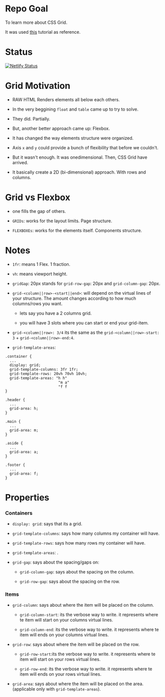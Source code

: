 # Repo Goal

To learn more about CSS Grid.

It was used [this](https://www.youtube.com/watch?v=HN1UjzRSdBk&ab_channel=Rocketseat) tutorial as reference.

# Status

[![Netlify Status](https://api.netlify.com/api/v1/badges/c2343a81-277d-43fe-8263-b2040578f531/deploy-status)](https://app.netlify.com/sites/css-grid-playground/deploys)

# Grid Motivation

- RAW HTML Renders elements all below each others.

- In the very beggining `float` and `table` came up to try to solve.

- They did. Partially.

- But, another better approach came up: Flexbox.

- It has changed the way elements structure were organized.

- Axis `x` and `y` could provide a bunch of flexibility that before we couldn't.

- But it wasn't enough. It was onedimensional. Then, CSS Grid have arrived.

- It basically create a 2D (bi-dimensional) approach. With rows and columns.

# Grid vs Flexbox

- one fills the gap of others.

- `GRIDs`: works for the layout limits. Page structure.

- `FLEXBOXEs`: works for the elements itself. Components structure.

# Notes

- `1fr`: means 1 Flex. 1 fraction.

- `vh`: means viewport height.

- `gridGap`: 20px stands for `grid-row-gap`: 20px and `grid-column-gap`: 20px.

- `grid-<column||row>-<start||end>`: will depend on the virtual lines of your structure. The amount changes according to how much columns/rows you want.

  - lets say you have a 2 columns grid.

  - you will have 3 slots where you can start or end your grid-item.

- `grid-<column||row>: 3/4` its the same as the `grid-<column||row>-start: 3` + `grid-<column||row>-end:4`.

- `grid-template-areas`:

```
.container {
  ...
  display: grid;
  grid-template-columns: 3fr 1fr;
  grid-template-rows: 20vh 70vh 10vh;
  grid-template-areas: "h h"
                        "m a"
                        "f f
}

.header {
  ...
  grid-area: h;
}

.main {
  ...
  grid-area: m;
}

.aside {
  ...
  grid-area: a;
}

.footer {
  ...
  grid-area: f;
}

```

# Properties

### Containers

- `display: grid`: says that its a grid.

- `grid-template-columns`: says how many columns my container will have.

- `grid-template-rows`: says how many rows my container will have.

- `grid-template-areas`: .

- `grid-gap`: says about the spacing/gaps on:

  - `grid-column-gap`: says about the spacing on the column.

  - `grid-row-gap`: says about the spacing on the row.

### Items

- `grid-column`: says about where the item will be placed on the column.

  - `grid-column-start`: its the verbose way to write. it represents where te item will start on your columns virtual lines.

  - `grid-column-end`: its the verbose way to write. it represents where te item will ends on your columns virtual lines.

- `grid-row`: says about where the item will be placed on the row.

  - `grid-row-start`:its the verbose way to write. it represents where te item will start on your rows virtual lines.

  - `grid-row-end`: its the verbose way to write. it represents where te item will ends on your rows virtual lines.

- `grid-area`: says about where the item will be placed on the area. (applicable only with `grid-template-areas`).
